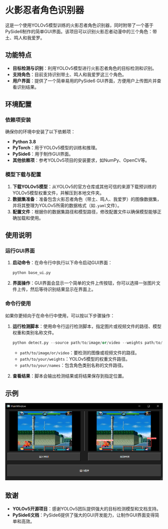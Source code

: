 # 火影忍者角色识别器

这是一个使用YOLOv5模型训练的火影忍者角色识别器，同时附带了一个基于PySide6制作的简单GUI界面。该项目可以识别火影忍者动漫中的三个角色：带土、鸣人和我爱罗。

## 功能特点

- **目标检测与识别**：利用YOLOv5模型进行火影忍者角色的目标检测和识别。
- **支持角色**：目前支持识别带土、鸣人和我爱罗这三个角色。
- **用户界面**：提供了一个简单易用的PySide6 GUI界面，方便用户上传图片并查看识别结果。

## 环境配置

### 依赖项安装

确保你的环境中安装了以下依赖项：

- **Python 3.8**
- **PyTorch**：用于YOLOv5模型的训练和推理。
- **PySide6**：用于制作GUI界面。
- **其他依赖项**：参考YOLOv5项目的安装要求，如NumPy、OpenCV等。

### 模型下载与配置

1. **下载YOLOv5模型**：从YOLOv5的官方仓库或其他可信的来源下载预训练的YOLOv5模型权重文件，并解压到本地文件夹。
2. **数据集准备**：准备包含火影忍者角色（带土、鸣人、我爱罗）的图像数据集，并将其整理为YOLOv5所需的数据格式（如`.yaml`文件）。
3. **配置文件**：根据你的数据集路径和模型路径，修改配置文件以确保模型能够正确加载和使用。

## 使用说明

### 运行GUI界面

1. **启动命令**：在命令行中执行以下命令启动GUI界面：

   ```python
   python base_ui.py
   ```

2. **界面操作**：GUI界面会显示一个简单的文件上传按钮，你可以选择一张图片文件上传，然后等待识别结果显示在界面上。

### 命令行使用

如果你更倾向于在命令行中使用，可以按以下步骤操作：

1. **运行检测脚本**：使用命令行运行检测脚本，指定图片或视频文件的路径、模型权重和类别名称文件。

   ```python
   python detect.py --source path/to/image/or/video --weights path/to/your/weights --names path/to/your/names
   ```

   - `path/to/image/or/video`：要检测的图像或视频文件的路径。
   - `path/to/your/weights`：YOLOv5模型的权重文件路径。
   - `path/to/your/names`：包含角色类别名称的文件路径。

2. **查看结果**：脚本会输出检测结果或将结果保存到指定位置。

## 示例

![image](https://github.com/DiKaErJi/YOLOv5-PySide6_Hokage_Recognition/blob/master/readme_images.png)

## 致谢

- **YOLOv5开源项目**：感谢YOLOv5团队提供强大的目标检测模型和文档支持。
- **PySide6文档**：PySide6提供了强大的GUI开发能力，让制作GUI界面变得简单和高效。
